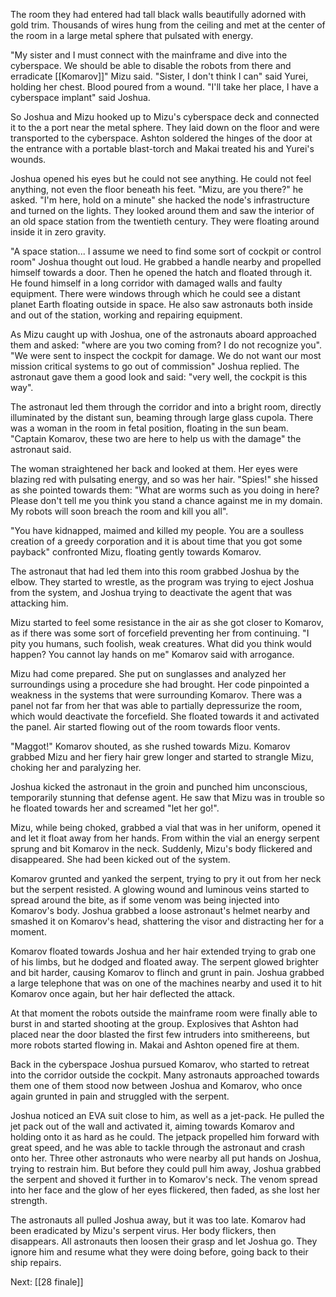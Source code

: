 The room they had entered had tall black walls beautifully adorned with gold trim. Thousands of wires hung from the ceiling and met at the center of the room in a large metal sphere that pulsated with energy.

"My sister and I must connect with the mainframe and dive into the cyberspace. We should be able to disable the robots from there and erradicate [[Komarov]]" Mizu said. "Sister, I don't think I can" said Yurei, holding her chest. Blood poured from a wound. "I'll take her place, I have a cyberspace implant" said Joshua.

So Joshua and Mizu hooked up to Mizu's cyberspace deck and connected it to the a port near the metal sphere. They laid down on the floor and were transported to the cyberspace. Ashton soldered the hinges of the door at the entrance with a portable blast-torch and Makai treated his and Yurei's wounds.

Joshua opened his eyes but he could not see anything. He could not feel anything, not even the floor beneath his feet. "Mizu, are you there?" he asked. "I'm here, hold on a minute" she hacked the node's infrastructure and turned on the lights. They looked around them and saw the interior of an old space station from the twentieth century. They were floating around inside it in zero gravity.

"A space station... I assume we need to find some sort of cockpit or control room" Joshua thought out loud. He grabbed a handle nearby and propelled himself towards a door. Then he opened the hatch and floated through it. He found himself in a long corridor with damaged walls and faulty equipment. There were windows through which he could see a distant planet Earth floating outside in space. He also saw astronauts both inside and out of the station, working and repairing equipment.

As Mizu caught up with Joshua, one of the astronauts aboard approached them and asked: "where are you two coming from? I do not recognize you". "We were sent to inspect the cockpit for damage. We do not want our most mission critical systems to go out of commission" Joshua replied. The astronaut gave them a good look and said: "very well, the cockpit is this way".

The astronaut led them through the corridor and into a bright room, directly illuminated by the distant sun, beaming through large glass cupola.
There was a woman in the room in fetal position, floating in the sun beam. "Captain Komarov, these two are here to help us with the damage" the astronaut said.

The woman straightened her back and looked at them. Her eyes were blazing red with pulsating energy, and so was her hair. "Spies!" she hissed as she pointed towards them: "What are worms such as you doing in here? Please don't tell me you think you stand a chance against me in my domain. My robots will soon breach the room and kill you all".

"You have kidnapped, maimed and killed my people. You are a soulless creation of a greedy corporation and it is about time that you got some payback" confronted Mizu, floating gently towards Komarov. 

The astronaut that had led them into this room grabbed Joshua by the elbow. They started to wrestle, as the program was trying to eject Joshua from the system, and Joshua trying to deactivate the agent that was attacking him.

Mizu started to feel some resistance in the air as she got closer to Komarov, as if there was some sort of forcefield preventing her from continuing. "I pity you humans, such foolish, weak creatures. What did you think would happen? You cannot lay hands on me" Komarov said with arrogance.

Mizu had come prepared. She put on sunglasses and analyzed her surroundings using a procedure she had brought. Her code pinpointed a weakness in the systems that were surrounding Komarov. There was a panel not far from her that was able to partially depressurize the room, which would deactivate the forcefield. She floated towards it and activated the panel. Air started flowing out of the room towards floor vents.

"Maggot!" Komarov shouted, as she rushed towards Mizu. Komarov grabbed Mizu and her fiery hair grew longer and started to strangle Mizu, choking her and paralyzing her.

Joshua kicked the astronaut in the groin and punched him unconscious, temporarily stunning that defense agent. He saw that Mizu was in trouble so he floated towards her and screamed "let her go!".

Mizu, while being choked, grabbed a vial that was in her uniform, opened it and let it float away from her hands. From within the vial an energy serpent sprung and bit Komarov in the neck. Suddenly, Mizu's body flickered and disappeared. She had been kicked out of the system.

Komarov grunted and yanked the serpent, trying to pry it out from her neck but the serpent resisted. A glowing wound and luminous veins started to spread around the bite, as if some venom was being injected into Komarov's body. Joshua grabbed a loose astronaut's helmet nearby and smashed it on Komarov's head, shattering the visor and distracting her for a moment.

Komarov floated towards Joshua and her hair extended trying to grab one of his limbs, but he dodged and floated away. The serpent glowed brighter and bit harder, causing Komarov to flinch and grunt in pain. Joshua grabbed a large telephone that was on one of the machines nearby and used it to hit Komarov once again, but her hair deflected the attack.

At that moment the robots outside the mainframe room were finally able to burst in and started shooting at the group. Explosives that Ashton had placed near the door blasted the first few intruders into smithereens, but more robots started flowing in. Makai and Ashton opened fire at them.

Back in the cyberspace Joshua pursued Komarov, who started to retreat into the corridor outside the cockpit. Many astronauts approached towards them one of them stood now between Joshua and Komarov, who once again grunted in pain and struggled with the serpent. 

Joshua noticed an EVA suit close to him, as well as a jet-pack. He pulled the jet pack out of the wall and activated it, aiming towards Komarov and holding onto it as hard as he could. The jetpack propelled him forward with great speed, and he was able to tackle through the astronaut and crash onto her. Three other astronauts who were nearby all put hands on Joshua, trying to restrain him. But before they could pull him away, Joshua grabbed the serpent and shoved it further in to Komarov's neck. The venom spread into her face and the glow of her eyes flickered, then faded, as she lost her strength.

The astronauts all pulled Joshua away, but it was too late. Komarov had been eradicated by Mizu's serpent virus. Her body flickers, then disappears. All astronauts then loosen their grasp and let Joshua go. They ignore him and resume what they were doing before, going back to their ship repairs.

Next: [[28 finale]]